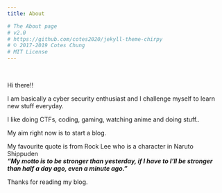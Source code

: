 ```yaml
---
title: About

# The About page
# v2.0
# https://github.com/cotes2020/jekyll-theme-chirpy
# © 2017-2019 Cotes Chung
# MIT License
---
```


<script src="https://tryhackme.com/badge/32754"></script>
<br>
<script src="https://www.hackthebox.eu/badge/292576"></script>

Hi there!!

I am basically a cyber security enthusiast and I challenge myself to learn new stuff everyday.

I like doing CTFs, coding, gaming, watching anime and doing stuff..

My aim right now is to start a blog.

My favourite quote is from Rock Lee who is a character in Naruto Shippuden
<br>
**_“My motto is to be stronger than yesterday, if I have to I’ll be stronger than half a day ago, even a minute ago.”_**

Thanks for reading my blog.
